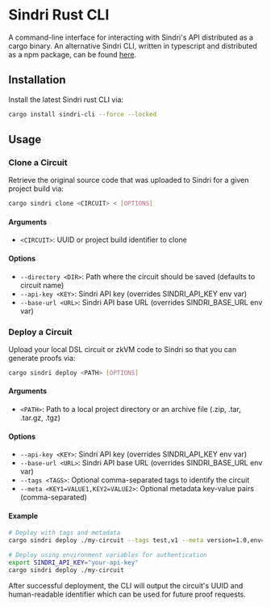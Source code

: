 # Sindri Rust CLI

A command-line interface for interacting with Sindri's API distributed as a cargo binary.
An alternative Sindri CLI, written in typescript and distributed as a npm package, can be found [here](https://github.com/Sindri-Labs/sindri-js).

## Installation

Install the latest Sindri rust CLI via:

```bash
cargo install sindri-cli --force --locked
```

## Usage

### Clone a Circuit

Retrieve the original source code that was uploaded to Sindri for a given project build via:

```bash
cargo sindri clone <CIRCUIT> < [OPTIONS]
```

#### Arguments
- `<CIRCUIT>`: UUID or project build identifier to clone

#### Options
- `--directory <DIR>`: Path where the circuit should be saved (defaults to circuit name)
- `--api-key <KEY>`: Sindri API key (overrides SINDRI_API_KEY env var)
- `--base-url <URL>`: Sindri API base URL (overrides SINDRI_BASE_URL env var)

### Deploy a Circuit

Upload your local DSL circuit or zkVM code to Sindri so that you can generate proofs via:

```bash
cargo sindri deploy <PATH> [OPTIONS]
```

#### Arguments
- `<PATH>`: Path to a local project directory or an archive file (.zip, .tar, .tar.gz, .tgz)

#### Options
- `--api-key <KEY>`: Sindri API key (overrides SINDRI_API_KEY env var)
- `--base-url <URL>`: Sindri API base URL (overrides SINDRI_BASE_URL env var)
- `--tags <TAGS>`: Optional comma-separated tags to identify the circuit
- `--meta <KEY1=VALUE1,KEY2=VALUE2>`: Optional metadata key-value pairs (comma-separated)

#### Example

```bash
# Deploy with tags and metadata
cargo sindri deploy ./my-circuit --tags test,v1 --meta version=1.0,env=staging --api-key=your-api-key

# Deploy using environment variables for authentication
export SINDRI_API_KEY="your-api-key"
cargo sindri deploy ./my-circuit
```

After successful deployment, the CLI will output the circuit's UUID and human-readable identifier which can be used for future proof requests.
